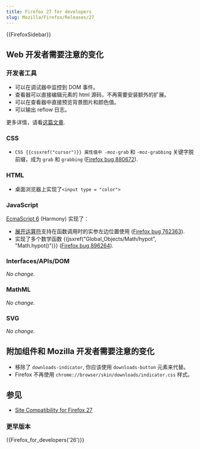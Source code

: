 ```yaml
---
title: Firefox 27 for developers
slug: Mozilla/Firefox/Releases/27
---
```


{{FirefoxSidebar}}

## Web 开发者需要注意的变化

### 开发者工具

- 可以在调试器中监控到 DOM 事件。
- 查看器可以直接编辑元素的 html 源码，不再需要安装额外的扩展。
- 可以在查看器中直接预览背景图片和颜色值。
- 可以输出 reflow 日志。

更多详情，请看[这篇文章](https://hacks.mozilla.org/2013/11/firefox-developer-tools-episode-27-edit-as-html-codemirror-more/).

### CSS

- `CSS {{cssxref("cursor")}} 属性值中 -moz-grab` 和 `-moz-grabbing` 关键字脱前缀，成为 `grab` 和 `grabbing` ([Firefox bug 880672](https://bugzil.la/880672)).

### HTML

- 桌面浏览器上实现了`<input type = "color">`

### JavaScript

[EcmaScript 6](/zh-CN/docs/Web/JavaScript/ECMAScript_6_support_in_Mozilla) (Harmony) 实现了：

- [展开运算符](http://wiki.ecmascript.org/doku.php?id=harmony:spread)支持在函数调用时的实参左边位置使用 ([Firefox bug 762363](https://bugzil.la/762363)).
- 实现了多个数学函数 {{jsxref("Global_Objects/Math/hypot", "Math.hypot()")}} ([Firefox bug 896264](https://bugzil.la/896264)).

### Interfaces/APIs/DOM

_No change._

### MathML

_No change._

### SVG

_No change._

## 附加组件和 Mozilla 开发者需要注意的变化

- 移除了 `downloads-indicator`, 你应该使用 `downloads-button` 元素来代替。
- Firefox 不再使用 `chrome://browser/skin/downloads/indicator.css` 样式。

## 参见

- [Site Compatibility for Firefox 27](/zh-CN/docs/Mozilla/Firefox/Releases/27/Site_Compatibility)

### 更早版本

{{Firefox_for_developers('26')}}
